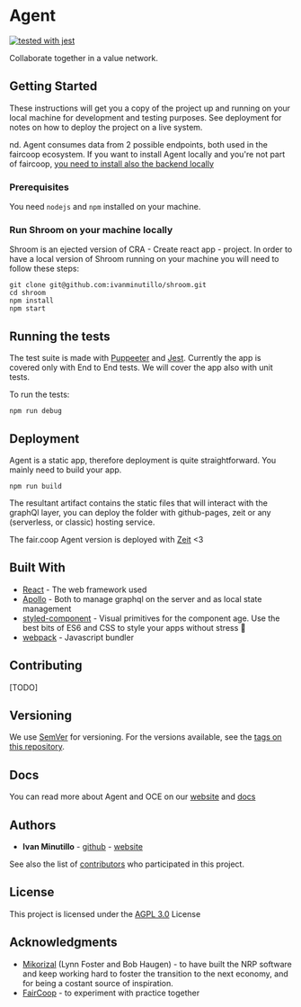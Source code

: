 # Agent
[![tested with jest](https://img.shields.io/badge/tested_with-jest-99424f.svg)](https://github.com/facebook/jest)

Collaborate together in a value network.

## Getting Started

These instructions will get you a copy of the project up and running on your local machine for development and testing purposes. See deployment for notes on how to deploy the project on a live system.

nd. Agent consumes data from 2 possible endpoints, both used in the faircoop ecosystem. If you want to install Agent locally and you're not part of faircoop, [you need to install also the backend locally](https://github.com/FreedomCoop/valuenetwork/blob/master/docs/install.txt)

### Prerequisites

You need `nodejs` and `npm` installed on your machine.

### Run Shroom on your machine locally

Shroom is an ejected version of CRA - Create react app - project.
In order to have a local version of Shroom running on your machine you will need to follow these steps:

```
git clone git@github.com:ivanminutillo/shroom.git
cd shroom
npm install
npm start
```

## Running the tests

The test suite is made with [Puppeeter](https://github.com/GoogleChrome/puppeteer) and [Jest](https://github.com/facebook/jest). Currently the app is covered only with End to End tests. We will cover the app also with unit tests.

To run the tests:

```
npm run debug
```

## Deployment

Agent is a static app, therefore deployment is quite straightforward. You mainly need to build your app.

```
npm run build
```
The resultant artifact contains the static files that will interact with the graphQl layer, you can deploy the folder with github-pages, zeit or any (serverless, or classic) hosting service.

The fair.coop Agent version is deployed with [Zeit](zeti.co) <3


## Built With

* [React](https://github.com/facebook/react) - The web framework used
* [Apollo](https://github.com/apollographql) - Both to manage graphql on the server and as local state management
* [styled-component](https://github.com/styled-components) - Visual primitives for the component age. Use the best bits of ES6 and CSS to style your apps without stress 💅
* [webpack](https://github.com/webpack/webpack) - Javascript bundler

## Contributing
[TODO]

## Versioning

We use [SemVer](http://semver.org/) for versioning. For the versions available, see the [tags on this repository](https://github.com/opencooperativeecosystem/agent/tags). 

## Docs
You can read more about Agent and OCE on our [website](https://opencoopecosystem.net) and [docs](https://docs.opencoopecosystem.net)

## Authors

* **Ivan Minutillo** - [github](https://github.com/ivanminutillo) - [website](https://ivanminutillo.com)

See also the list of [contributors](https://github.com/your/project/contributors) who participated in this project.

## License

This project is licensed under the [AGPL 3.0](https://www.gnu.org/licenses/agpl-3.0.html) License

## Acknowledgments

* [Mikorizal](http://mikorizal.org/) (Lynn Foster and Bob Haugen) - to have built the NRP software and keep working hard to foster the transition to the next economy, and for being a costant source of inspiration.
* [FairCoop](https://fair.coop) - to experiment with practice together
